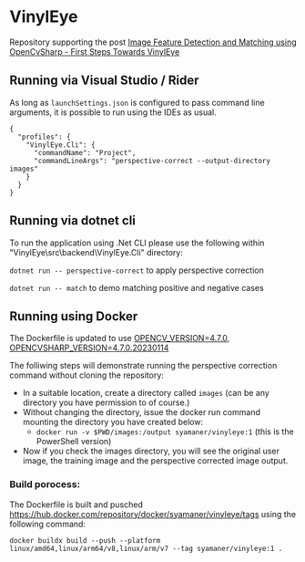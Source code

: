 # VinylEye

Repository supporting the post [Image Feature Detection and Matching using OpenCvSharp - First Steps Towards VinylEye](https://dev.to/syamaner/image-feature-detection-and-matching-using-opencvsharp-first-steps-towards-vinyleye-gd7)


## Running via Visual Studio / Rider

As long as `launchSettings.json` is configured to pass command line arguments, it is possible to run using the IDEs as usual.

```
{
  "profiles": {
    "VinylEye.Cli": {
      "commandName": "Project",
      "commandLineArgs": "perspective-correct --output-directory images"
    }
  }
}
```

## Running via dotnet cli

To run the application using .Net CLI please use the following within "VinylEye\src\backend\VinylEye.Cli" directory:

`dotnet run -- perspective-correct` to apply perspective correction

`dotnet run -- match` to demo matching positive and negative cases


## Running using Docker

The Dockerfile is updated to use [OPENCV_VERSION=4.7.0](https://github.com/opencv/opencv/releases/tag/4.7.0), [OPENCVSHARP_VERSION=4.7.0.20230114](https://github.com/shimat/opencvsharp/releases/tag/4.7.0.20230114)


The folliwing steps will demonstrate running the perspective correction command without cloning the repository:

- In a suitable location, create a directory called `images` (can be any directory you have permission to of course.)
- Without changing the directory, issue the docker run command mounting the directory you have created below:
  - `docker run -v $PWD/images:/output syamaner/vinyleye:1` (this is the PowerShell version)
- Now if you check the images directory, you will see the original user image, the training image and the perspective corrected image output.

### Build porocess:

The Dockerfile is built and pusched https://hub.docker.com/repository/docker/syamaner/vinyleye/tags using the following command:

`docker buildx build --push --platform linux/amd64,linux/arm64/v8,linux/arm/v7 --tag syamaner/vinyleye:1 .`


